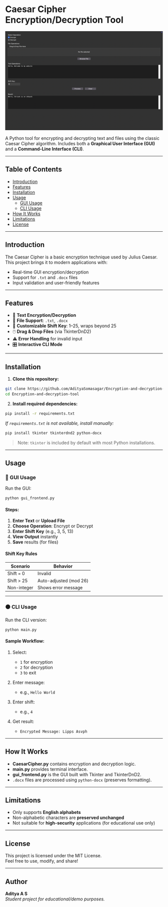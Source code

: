 # Caesar Cipher Encryption/Decryption Tool

![GUI Screenshot](screenshot.png)

A Python tool for encrypting and decrypting text and files using the classic Caesar Cipher algorithm. Includes both a **Graphical User Interface (GUI)** and a **Command-Line Interface (CLI)**.

---

## Table of Contents

- [Introduction](#introduction)
- [Features](#features)
- [Installation](#installation)
- [Usage](#usage)
  - [GUI Usage](#gui-usage)
  - [CLI Usage](#cli-usage)
- [How It Works](#how-it-works)
- [Limitations](#limitations)
- [License](#license)

---

## Introduction

The Caesar Cipher is a basic encryption technique used by Julius Caesar. This project brings it to modern applications with:
- Real-time GUI encryption/decryption
- Support for `.txt` and `.docx` files
- Input validation and user-friendly features

---

## Features

- 🔐 **Text Encryption/Decryption**
- 📄 **File Support**: `.txt`, `.docx`
- 🔁 **Customizable Shift Key**: 1–25, wraps beyond 25
- 🖱️ **Drag & Drop Files** (via TkinterDnD2)
- ⚠️ **Error Handling** for invalid input
- 🎛️ **Interactive CLI Mode**

---

## Installation

1. **Clone this repository:**

```bash
git clone https://github.com/AdityaSomasagar/Encryption-and-decryption-tool.git
cd Encryption-and-decryption-tool
```

2. **Install required dependencies:**

```bash
pip install -r requirements.txt
```

_If `requirements.txt` is not available, install manually:_

```bash
pip install tkinter tkinterdnd2 python-docx
```

> Note: `tkinter` is included by default with most Python installations.

---

## Usage

### 🔵 GUI Usage

Run the GUI:

```bash
python gui_frontend.py
```

#### Steps:
1. **Enter Text** or **Upload File**
2. **Choose Operation**: Encrypt or Decrypt
3. **Enter Shift Key** (e.g., 3, 5, 13)
4. **View Output** instantly
5. **Save** results (for files)

#### Shift Key Rules

| Scenario          | Behavior                   |
|------------------|----------------------------|
| Shift = 0        | Invalid                    |
| Shift > 25       | Auto-adjusted (mod 26)     |
| Non-integer      | Shows error message        |

---

### ⚫ CLI Usage

Run the CLI version:

```bash
python main.py
```

#### Sample Workflow:

1. Select:
   - `1` for encryption
   - `2` for decryption
   - `3` to exit

2. Enter message:
   - e.g., `Hello World`

3. Enter shift:
   - e.g., `4`

4. Get result:
   - `Encrypted Message: Lipps Asvph`

---

## How It Works

- **CaesarCipher.py** contains encryption and decryption logic.
- **main.py** provides terminal interface.
- **gui_frontend.py** is the GUI built with Tkinter and TkinterDnD2.
- `.docx` files are processed using `python-docx` (preserves formatting).

---

## Limitations

- Only supports **English alphabets**
- Non-alphabetic characters are **preserved unchanged**
- Not suitable for **high-security** applications (for educational use only)

---

## License

This project is licensed under the MIT License.  
Feel free to use, modify, and share!

---

## Author

**Aditya A S**  
_Student project for educational/demo purposes._
